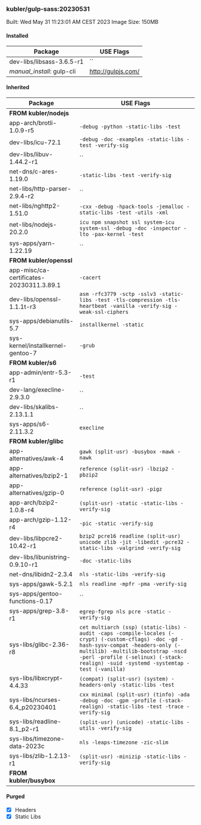 ### kubler/gulp-sass:20230531

Built: Wed May 31 11:23:01 AM CEST 2023
Image Size: 150MB

#### Installed
Package | USE Flags
--------|----------
dev-libs/libsass-3.6.5-r1 | ``
*manual_install*: gulp-cli | http://gulpjs.com/
#### Inherited
Package | USE Flags
--------|----------
**FROM kubler/nodejs** |
app-arch/brotli-1.0.9-r5 | `-debug -python -static-libs -test`
dev-libs/icu-72.1 | `-debug -doc -examples -static-libs -test -verify-sig`
dev-libs/libuv-1.44.2-r1 | ``
net-dns/c-ares-1.19.0 | `-static-libs -test -verify-sig`
net-libs/http-parser-2.9.4-r2 | ``
net-libs/nghttp2-1.51.0 | `-cxx -debug -hpack-tools -jemalloc -static-libs -test -utils -xml`
net-libs/nodejs-20.2.0 | `icu npm snapshot ssl system-icu system-ssl -debug -doc -inspector -lto -pax-kernel -test`
sys-apps/yarn-1.22.19 | ``
**FROM kubler/openssl** |
app-misc/ca-certificates-20230311.3.89.1 | `-cacert`
dev-libs/openssl-1.1.1t-r3 | `asm -rfc3779 -sctp -sslv3 -static-libs -test -tls-compression -tls-heartbeat -vanilla -verify-sig -weak-ssl-ciphers`
sys-apps/debianutils-5.7 | `installkernel -static`
sys-kernel/installkernel-gentoo-7 | `-grub`
**FROM kubler/s6** |
app-admin/entr-5.3-r1 | `-test`
dev-lang/execline-2.9.3.0 | ``
dev-libs/skalibs-2.13.1.1 | ``
sys-apps/s6-2.11.3.2 | `execline`
**FROM kubler/glibc** |
app-alternatives/awk-4 | `gawk (split-usr) -busybox -mawk -nawk`
app-alternatives/bzip2-1 | `reference (split-usr) -lbzip2 -pbzip2`
app-alternatives/gzip-0 | `reference (split-usr) -pigz`
app-arch/bzip2-1.0.8-r4 | `(split-usr) -static -static-libs -verify-sig`
app-arch/gzip-1.12-r4 | `-pic -static -verify-sig`
dev-libs/libpcre2-10.42-r1 | `bzip2 pcre16 readline (split-usr) unicode zlib -jit -libedit -pcre32 -static-libs -valgrind -verify-sig`
dev-libs/libunistring-0.9.10-r1 | `-doc -static-libs`
net-dns/libidn2-2.3.4 | `nls -static-libs -verify-sig`
sys-apps/gawk-5.2.1 | `nls readline -mpfr -pma -verify-sig`
sys-apps/gentoo-functions-0.17 | ``
sys-apps/grep-3.8-r1 | `egrep-fgrep nls pcre -static -verify-sig`
sys-libs/glibc-2.36-r8 | `cet multiarch (ssp) (static-libs) -audit -caps -compile-locales (-crypt) (-custom-cflags) -doc -gd -hash-sysv-compat -headers-only (-multilib) -multilib-bootstrap -nscd -perl -profile (-selinux) (-stack-realign) -suid -systemd -systemtap -test (-vanilla)`
sys-libs/libxcrypt-4.4.33 | `(compat) (split-usr) (system) -headers-only -static-libs -test`
sys-libs/ncurses-6.4_p20230401 | `cxx minimal (split-usr) (tinfo) -ada -debug -doc -gpm -profile (-stack-realign) -static-libs -test -trace -verify-sig`
sys-libs/readline-8.1_p2-r1 | `(split-usr) (unicode) -static-libs -utils -verify-sig`
sys-libs/timezone-data-2023c | `nls -leaps-timezone -zic-slim`
sys-libs/zlib-1.2.13-r1 | `(split-usr) -minizip -static-libs -verify-sig`
**FROM kubler/busybox** |
#### Purged
- [x] Headers
- [x] Static Libs
